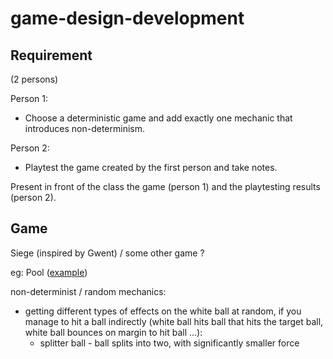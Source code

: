 # game-design-development

## Requirement

(2 persons)  

Person 1:
+ Choose a deterministic game and add exactly one
mechanic that introduces non-determinism.  

Person 2:
+ Playtest the game created by the first person and take
notes.

Present in front of the class the game (person 1) and the
playtesting results (person 2).

## Game

Siege (inspired by Gwent) / some other game ?

eg: Pool ([example](https://www.miniclip.com/games/8-ball-pool-multiplayer/ro/))

non-determinist / random mechanics:
+ getting different types of effects on the white ball at random, if you manage to hit a ball indirectly (white ball hits ball that hits the target ball, white ball bounces on margin to hit ball ...):
  + splitter ball - ball splits into two, with significantly smaller force
